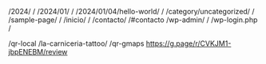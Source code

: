 /2024/ /
/2024/01/ /
/2024/01/04/hello-world/ /
/category/uncategorized/ /
/sample-page/ /
/inicio/ /
/contacto/ /#contacto
/wp-admin/ /
/wp-login.php /

/qr-local /la-carniceria-tattoo/
/qr-gmaps https://g.page/r/CVKJM1-jbpENEBM/review
